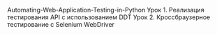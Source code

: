 Automating-Web-Application-Testing-in-Python
Урок 1. Реализация тестирования API с использованием DDT
Урок 2. Кроссбраузерное тестирование с Selenium WebDriver
